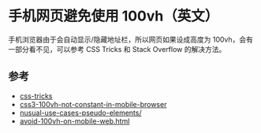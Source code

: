 
# 手机网页避免使用 100vh（英文）

>
手机浏览器由于会自动显示/隐藏地址栏，所以网页如果设成高度为 100vh，会有一部分看不见，可以参考 CSS Tricks 和 Stack Overflow 的解决方法。



## 参考
- [css-tricks](https://css-tricks.com/the-trick-to-viewport-units-on-mobile/)
- [css3-100vh-not-constant-in-mobile-browser](https://stackoverflow.com/questions/37112218/css3-100vh-not-constant-in-mobile-browser)
- [nusual-use-cases-pseudo-elements/](https://ishadeed.com/article/unusual-use-cases-pseudo-elements/)
- [avoid-100vh-on-mobile-web.html](https://chanind.github.io/javascript/2019/09/28/avoid-100vh-on-mobile-web.html)
